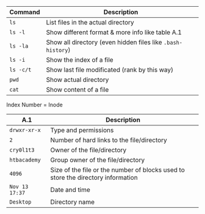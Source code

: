 
| Command   | Description                                                 |
| --------- | ----------------------------------------------------------- |
| `ls`      | List files in the actual directory                          |
| `ls -l`   | Show different format & more info like table  A.1           |
| `ls -la`  | Show all directory (even hidden files like `.bash-history`) |
| `ls -i`   | Show the index of a file                                    |
| `ls -c/t` | Show last file modificated (rank by this way)               |
| `pwd`     | Show actual directory                                       |
| `cat`     | Show content of a file                                      |
Index Number = Inode

| **A.1**        | **Description**                                                                  |
| -------------- | -------------------------------------------------------------------------------- |
| `drwxr-xr-x`   | Type and permissions                                                             |
| `2`            | Number of hard links to the file/directory                                       |
| `cry0l1t3`     | Owner of the file/directory                                                      |
| `htbacademy`   | Group owner of the file/directory                                                |
| `4096`         | Size of the file or the number of blocks used to store the directory information |
| `Nov 13 17:37` | Date and time                                                                    |
| `Desktop`      | Directory name                                                                   |

